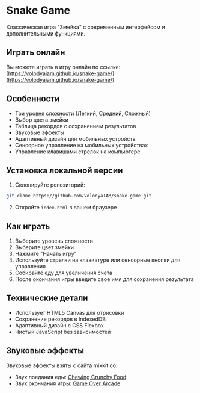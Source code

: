 # Snake Game

Классическая игра "Змейка" с современным интерфейсом и дополнительными функциями.

## Играть онлайн

Вы можете играть в игру онлайн по ссылке: [https://volodyaiam.github.io/snake-game/](https://volodyaiam.github.io/snake-game/)

## Особенности

- Три уровня сложности (Легкий, Средний, Сложный)
- Выбор цвета змейки
- Таблица рекордов с сохранением результатов
- Звуковые эффекты
- Адаптивный дизайн для мобильных устройств
- Сенсорное управление на мобильных устройствах
- Управление клавишами стрелок на компьютере

## Установка локальной версии

1. Склонируйте репозиторий:
```bash
git clone https://github.com/VolodyaIAM/snake-game.git
```

2. Откройте `index.html` в вашем браузере

## Как играть

1. Выберите уровень сложности
2. Выберите цвет змейки
3. Нажмите "Начать игру"
4. Используйте стрелки на клавиатуре или сенсорные кнопки для управления
5. Собирайте еду для увеличения счета
6. После окончания игры введите свое имя для сохранения результата

## Технические детали

- Использует HTML5 Canvas для отрисовки
- Сохранение рекордов в IndexedDB
- Адаптивный дизайн с CSS Flexbox
- Чистый JavaScript без зависимостей

## Звуковые эффекты

Звуковые эффекты взяты с сайта mixkit.co:
- Звук поедания еды: [Chewing Crunchy Food](https://mixkit.co/free-sound-effects/eat/)
- Звук окончания игры: [Game Over Arcade](https://mixkit.co/free-sound-effects/game-over/)
